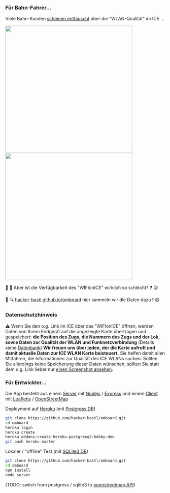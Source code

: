 ### Für Bahn-Fahrer...

Viele Bahn-Kunden [scheinen enttäuscht](https://twitter.com/hashtag/WiFioniCE?src=hash) über die "WLAN-Qualität" im ICE ...

<kbd><img src="https://github.com/hacker-bastl/omboard/raw/master/docs/screenshot-safari.png" width="400" height="400" /></kbd> <kbd><img src="https://github.com/hacker-bastl/omboard/raw/master/docs/screenshot-chrome.png" width="400" height="400" /></kbd>

:bullettrain_side: :satellite: Aber ist die Verfügbarkeit des "WIFIonICE" wirklich so schlecht? :question: :open_mouth:

:signal_strength: :mag: [hacker-bastl.github.io/omboard](https://hacker-bastl.github.io/omboard/) hier sammeln wir die Daten dazu :exclamation: :smile:


### Datenschutzhinweis

:warning: Wenn Sie den o.g. Link im ICE über das "WIFIonICE" öffnen, werden Daten von Ihrem Endgerät auf die angezeigte Karte übertragen und gespeichert:
**die Position des Zugs, die Nummern des Zugs und der Lok, sowie Daten zur Qualität der WLAN und Funknetzverbindung**
(Details siehe [Datenbank](postgres.js))
**Wir freuen uns über jeden, der die Karte aufruft und damit aktuelle Daten zur ICE WLAN Karte beisteuert.**
Sie helfen damit allen Mitfahren, die Informationen zur Qualität des ICE WLANs suchen.
Sollten Sie allerdings keine Speicherung dieser Daten wünschen, sollten Sie statt dem o.g. Link lieber nur [einen Screenshot ansehen](https://github.com/hacker-bastl/omboard/raw/master/docs/screenshot-safari.png).


### Für Entwickler...

Die App besteht aus einem [Server](application.js) mit [Nodejs](https://nodejs.org/api/) / [Express](http://expressjs.com/api.html) und einem [Client](docs/client.js) mit [Leafletjs](http://leafletjs.com/reference.html) / [OpenStreetMap](https://www.openstreetmap.org/)

Deployment auf [Heroku](https://devcenter.heroku.com/articles/getting-started-with-nodejs#introduction) (mit [Postgress DB](postgress.js))

```bash
git clone https://github.com/hacker-bastl/omboard.git
cd omboard
heroku login
heroku create
heroku addons:create heroku-postgresql:hobby-dev
git push heroku master
```

Lokaler / "offline" Test (mit [SQLite3 DB](sqlite3.js))

```bash
git clone https://github.com/hacker-bastl/omboard.git
cd omboard
npm install
node server
```

(TODO: switch from postgress / sqlite3 to [openstreetmap API](http://wiki.openstreetmap.org/wiki/API_v0.6))
